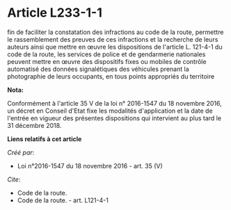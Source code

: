 # Article L233-1-1

fin de faciliter la constatation des infractions au code de la route, permettre le rassemblement des preuves de ces
infractions et la recherche de leurs auteurs ainsi que mettre en œuvre les dispositions de l'article L. 121-4-1 du code de la
route, les services de police et de gendarmerie nationales peuvent mettre en œuvre des dispositifs fixes ou mobiles de
contrôle automatisé des données signalétiques des véhicules prenant la photographie de leurs occupants, en tous points
appropriés du territoire

**Nota:**

Conformément à l'article 35 V de la loi n° 2016-1547 du 18 novembre 2016, un décret en Conseil d'Etat fixe les modalités
d'application et la date de l'entrée en vigueur des présentes dispositions qui intervient au plus tard le 31 décembre 2018.

**Liens relatifs à cet article**

_Créé par_:

  - Loi n°2016-1547 du 18 novembre 2016 - art. 35 (V)

_Cite_:

  - Code de la route.
  - Code de la route. - art. L121-4-1
